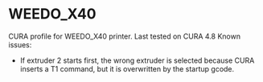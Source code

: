 # WEEDO_X40
CURA profile for WEEDO_X40 printer.  Last tested on CURA 4.8
Known issues:
- If extruder 2 starts first, the wrong extruder is selected because CURA inserts a T1 command, but it is overwritten by the startup gcode.
